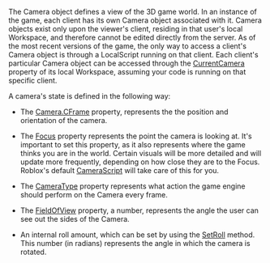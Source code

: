 The Camera object defines a view of the 3D game world. In an instance of the game, each client has its own Camera object associated with it. Camera objects exist only upon the viewer's client, residing in that user's local Workspace, and therefore cannot be edited directly from the server. As of the most recent versions of the game, the only way to access a client's Camera object is through a LocalScript running on that client. Each client's particular Camera object can be accessed through the [CurrentCamera](https://wiki.roblox.com/index.php?title=CurrentCamera) property of its local Workspace, assuming your code is running on that specific client.

A camera's state is defined in the following way:

* The [Camera.CFrame](https://developer.roblox.com/api-reference/property/Camera/CFrame) property, represents the the position and orientation of the camera.

* The [Focus](https://wiki.roblox.com/index.php?title=Focus) property represents the point the camera is looking at. It's important to set this property, as it also represents where the game thinks you are in the world. Certain visuals will be more detailed and will update more frequently, depending on how close they are to the Focus. Roblox's default [CameraScript](https://wiki.roblox.com/index.php?title=CameraScript) will take care of this for you.

* The [CameraType](https://wiki.roblox.com/index.php?title=CameraType) property represents what action the game engine should perform on the Camera every frame.

* The [FieldOfView](https://wiki.roblox.com/index.php?title=FieldOfView) property, a number, represents the angle the user can see out the sides of the Camera.

* An internal roll amount, which can be set by using the [SetRoll](https://wiki.roblox.com/index.php?title=SetRoll) method. This number (in radians) represents the angle in which the camera is rotated.